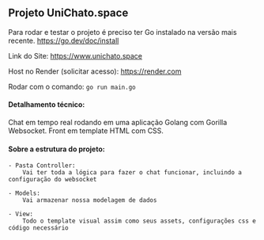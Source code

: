 ## Projeto UniChato.space

Para rodar e testar o projeto é preciso ter Go instalado na versão mais recente.
https://go.dev/doc/install

Link do Site:
https://www.unichato.space

Host no Render (solicitar acesso):
https://render.com

Rodar com o comando:
`go run main.go`

#### Detalhamento técnico:
Chat em tempo real rodando em uma aplicação Golang com Gorilla Websocket.
Front em template HTML com CSS.

#### Sobre a estrutura do projeto:
    - Pasta Controller:
        Vai ter toda a lógica para fazer o chat funcionar, incluindo a configuração do websocket

    - Models:
        Vai armazenar nossa modelagem de dados

    - View:
        Todo o template visual assim como seus assets, configurações css e código necessário

